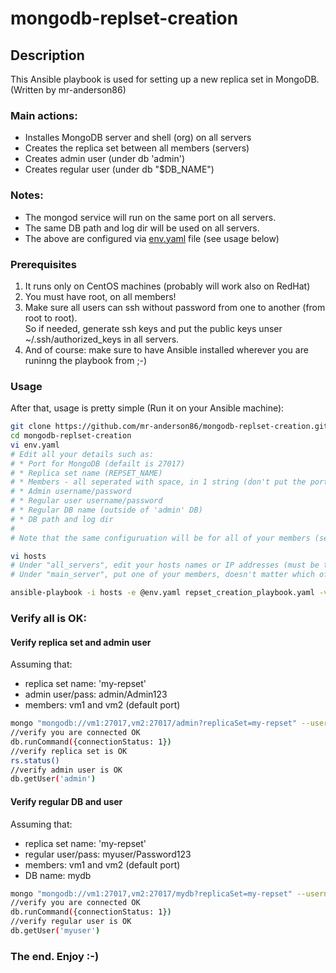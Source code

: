 # mongodb-replset-creation

## Description

This Ansible playbook is used for setting up a new replica set in MongoDB.  
(Written by mr-anderson86)

### Main actions:
* Installes MongoDB server and shell (org) on all servers
* Creates the replica set between all members (servers)
* Creates admin user (under db 'admin')
* Creates regular user (under db "$DB_NAME")

### Notes:
* The mongod service will run on the same port on all servers.
* The same DB path and log dir will be used on all servers.
* The above are configured via [env.yaml](env.yaml) file (see usage below)

### Prerequisites
1. It runs only on CentOS machines (probably will work also on RedHat)
2. You must have root, on all members!
3. Make sure all users can ssh without password from one to another (from root to root).  
So if needed, generate ssh keys and put the public keys unser ~/.ssh/authorized_keys in all servers.
4. And of course: make sure to have Ansible installed wherever you are runinng the playbook from ;-)

### Usage
After that, usage is pretty simple (Run it on your Ansible machine):
```bash
git clone https://github.com/mr-anderson86/mongodb-replset-creation.git
cd mongodb-replset-creation
vi env.yaml
# Edit all your details such as:
# * Port for MongoDB (defailt is 27017)
# * Replica set name (REPSET_NAME)
# * Members - all seperated with space, in 1 string (don't put the port number)
# * Admin username/password
# * Regular user username/password
# * Regular DB name (outside of 'admin' DB)
# * DB path and log dir
#
# Note that the same configuruation will be for all of your members (servers)

vi hosts
# Under "all_servers", edit your hosts names or IP addresses (must be the same as "MEMBERS" in env.yaml)
# Under "main_server", put one of your members, doesn't matter which of them

ansible-playbook -i hosts -e @env.yaml repset_creation_playbook.yaml -vv
```

### Verify all is OK:

#### Verify replica set and admin user
Assuming that:
* replica set name: 'my-repset'
* admin user/pass: admin/Admin123
* members: vm1 and vm2 (default port)
```bash
mongo "mongodb://vm1:27017,vm2:27017/admin?replicaSet=my-repset" --username "admin" --password "Admin123"
//verify you are connected OK
db.runCommand({connectionStatus: 1})
//verify replica set is OK
rs.status()
//verify admin user is OK
db.getUser('admin')
```

#### Verify regular DB and user
Assuming that:
* replica set name: 'my-repset'
* regular user/pass: myuser/Password123
* members: vm1 and vm2 (default port)
* DB name: mydb
```bash
mongo "mongodb://vm1:27017,vm2:27017/mydb?replicaSet=my-repset" --username "myuser" --password "Password123"
//verify you are connected OK
db.runCommand({connectionStatus: 1})
//verify regular user is OK
db.getUser('myuser')
```

### The end. Enjoy :-)
